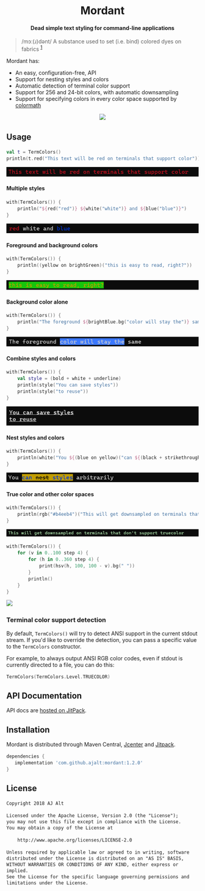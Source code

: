 <h1 align="center">Mordant</h1>
<h4 align="center">Dead simple text styling for command-line applications</h4>

> /mɔː(ɹ)dənt/ A substance used to set (i.e. bind) colored dyes on fabrics <sup>[1](https://wikipedia.org/wiki/Mordant)</sup>

Mordant has:

* An easy, configuration-free, API
* Support for nesting styles and colors
* Automatic detection of terminal color support
* Support for 256 and 24-bit colors, with automatic downsampling
* Support for specifying colors in every color space supported by [colormath](https://github.com/ajalt/colormath)

<div align="center"><img src=".github/rainbow.gif"></div>

## Usage

```kotlin
val t = TermColors()
println(t.red("This text will be red on terminals that support color"))
```

<img src=".github/example_basic.png">

#### Multiple styles

```kotlin
with(TermColors()) {
    println("${red("red")} ${white("white")} and ${blue("blue")}")
}
```

<img src=".github/example_multi.png">

#### Foreground and background colors

```kotlin
with(TermColors()) {
    println((yellow on brightGreen)("this is easy to read, right?"))
}
```

<img src=".github/example_fg_bg.png">

#### Background color alone

```kotlin
with(TermColors()) {
    println("The foreground ${brightBlue.bg("color will stay the")} same")
}
```

<img src=".github/example_bg.png">

#### Combine styles and colors

```kotlin
with(TermColors()) {
    val style = (bold + white + underline)
    println(style("You can save styles"))
    println(style("to reuse"))
}
```

<img src=".github/example_styles.png">

#### Nest styles and colors

```kotlin
with(TermColors()) {
    println(white("You ${(blue on yellow)("can ${(black + strikethrough)("nest")} styles")} arbitrarily"))
}
```

<img src=".github/example_nesting.png">

#### True color and other color spaces
```kotlin
with(TermColors()) {
    println(rgb("#b4eeb4")("This will get downsampled on terminals that don't support truecolor"))
}
```

<img src=".github/example_rgb.png">
<p></p>

```kotlin
with(TermColors()) {
    for (v in 0..100 step 4) {
        for (h in 0..360 step 4) {
            print(hsv(h, 100, 100 - v).bg(" "))
        }
        println()
    }
}
```

<img src=".github/example_hsv.png">

### Terminal color support detection

By default, `TermColors()` will try to detect ANSI support in the current stdout stream. If you'd
like to override the detection, you can pass a specific value to the `TermColors` constructor.

For example, to always output ANSI RGB color codes, even if stdout is currently directed to a file,
you can do this:

```kotlin
TermColors(TermColors.Level.TRUECOLOR)
```

## API Documentation

API docs are [hosted on JitPack](https://jitpack.io/com/github/ajalt/mordant/1.2.0/javadoc/com/github/ajalt/mordant/TermColors.html).

## Installation

Mordant is distributed through Maven Central,
[Jcenter](https://bintray.com/ajalt/maven/mordant) and
[Jitpack](https://jitpack.io/#ajalt/mordant).

```groovy
dependencies {
   implementation 'com.github.ajalt:mordant:1.2.0'
}
```

## License

    Copyright 2018 AJ Alt

    Licensed under the Apache License, Version 2.0 (the "License");
    you may not use this file except in compliance with the License.
    You may obtain a copy of the License at

        http://www.apache.org/licenses/LICENSE-2.0

    Unless required by applicable law or agreed to in writing, software
    distributed under the License is distributed on an "AS IS" BASIS,
    WITHOUT WARRANTIES OR CONDITIONS OF ANY KIND, either express or implied.
    See the License for the specific language governing permissions and
    limitations under the License.

